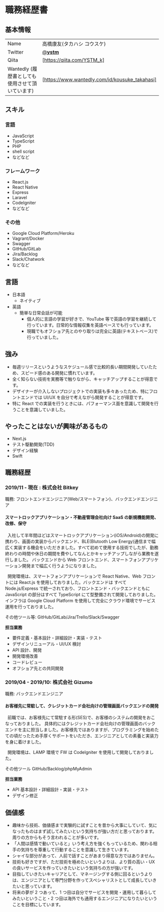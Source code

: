 # 職務経歴書

## 基本情報

|                                                 |                                                |
| ----------------------------------------------- | ---------------------------------------------- |
| Name                                            | 高橋康友(タカハシ コウスケ)                    |
| Twitter                                         | [@**ystm**](https://twitter.com/__ystm__)      |
| Qiita                                           | [https://qiita.com/YSTM_k]                     |
| Wantedly (履歴書としても使用させて頂いています) | [https://www.wantedly.com/id/kousuke_takahasi] |

## スキル

### 言語

- JavaScript
- TypeScript
- PHP
- shell script
- などなど

### フレームワーク

- React.js
- React Native
- Express
- Laravel
- CodeIgniter
- などなど

### その他

- Google Cloud Platform/Heroku
- Vagrant/Docker
- Swagger
- GitHub/GitLab
- Jira/Backlog
- Slack/Chatwork
- などなど

## 言語

- 日本語
  - ネイティブ
- 英語
  - 簡単な日常会話が可能
    - 個人的に言語の学習が好きで、YouTube 等で英語の学習を継続して行っています。日常的な情報収集を英語ベースでも行っています。
    - 現職でもオフショア先とのやり取りは完全に英語(テキストベース)で行っていました。

## 強み

- 毎週リリースというようなスケジュール感で比較的長い期間開発していたため、スピード感のある開発に慣れています。
- 全く知らない技術を実務等で触りながら、キャッチアップすることが得意です。
- デザイナーが介入しないプロジェクトでの実装も多々あったため、特にフロントエンドでは UI/UX を自分で考えながら開発することが得意です。
- 特に React での実装を行うときには、パフォーマンス面を意識して開発を行うことを意識していました。

## やったことはないが興味があるもの

- Next.js
- テスト駆動開発(TDD)
- デザイン経験
- Swift

## 職務経歴

### 2019/11 - 現在 : 株式会社 Bitkey

職務: フロントエンドエンジニア(Web/スマートフォン)、バックエンドエンジニア

#### スマートロックアプリケーション・不動産管理会社向け SaaS の新規機能開発、改修、保守

&nbsp; 入社して半年間ほどはスマートロックアプリケーション(iOS/Android)の開発に携わり、画面の実装からバックエンド、BLE(Blutooth Low Energy)通信まで幅広く実装する機会をいただきました。すべて初めて使用する技術でしたが、勤務終わりの時間や休日の期間を費やしてなんとかキャッチアップしながら業務を遂行しました。
バックエンドから Web フロントエンド、スマートフォンアプリケーション開発まで幅広く行うようになりました。

&nbsp; 開発環境は、スマートフォンアプリケーションで React Native、Web フロントには React.js を使用しておりました。バックエンドは すべて Node.js/Express で統一されており、フロントエンド・バックエンドともに JavaScript の部分はすべて TypeScript にて型整備されて開発しておりました。インフラは Google Cloud Platform を使用して完全にクラウド環境でサービス運用を行っておりました。

その他ツール等: GitHub/GitLab/Jira/Trello/Slack/Swagger

**担当業務**

- 要件定義・基本設計・詳細設計・実装・テスト
- デザインリニューアル・UI/UX 検討
- API 設計、開発
- 開発環境改善
- コードレビュー
- オフショア先との共同開発

### 2019/04 - 2019/10: 株式会社 Gizumo

職務: バックエンドエンジニア

#### お客様先に常駐して、クレジットカード会社向けの管理画面バックエンドの開発

&nbsp; 前職では、お客様先にて常駐する形(SES)で、お客様のシステムの開発をおこなっておりました。
具体的にはクレジットカード会社向けの管理画面のバックエンドを主に担当しました。お客様先ではありますが、プログラミングを始めたての頃だったため手厚くサポートをいただき、エンジニアとしての素養と実装力を身に着けました。

&nbsp; 開発環境は、LAMP 環境で FW は CodeIgniter を使用して開発しておりました。

その他ツール GitHub/Backlog/phpMyAdmin

**担当業務**

- API 基本設計・詳細設計・実装・テスト
- デザイン修正

## 価値感

- 趣味から技術、価値感まで実験的に試すことを昔から大事にしていて、気になったものはまず試してみたいという気持ちが強い方だと思っております。周りの方からもそう言われることが多いです。
- 「人間は感情で動いていると」いう考え方を強くもっているため、関わる相手の気持ちを尊重して行動することを意識して生きています。
- シャイな部分があって、人前で話すことがあまり得意な方ではありません。
- 技術も好きですが、ただ技術を極めたいというよりは、より質の高い・UX の良いサービスを作っていきたいという気持ちの方が強いです。
- 目指していきたいキャリアとして、マネージングする側に回るというよりは、エンジニアとして専門分野を作ってスペシャリストとして成長していきたいと思っています。
- 将来の夢が 2 つあって、1 つ目は自分でサービスを開発・運用して暮らしてみたいということ・2 つ目は海外でも通用するエンジニアになりたいということを目標にしています。
